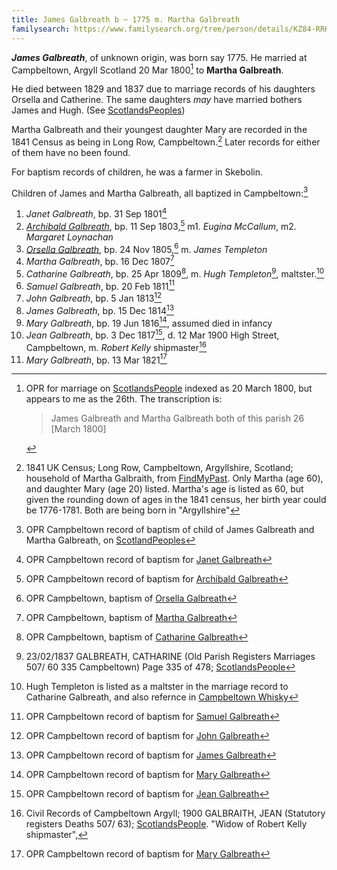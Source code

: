 ```yaml
---
title: James Galbreath b ~ 1775 m. Martha Galbreath
familysearch: https://www.familysearch.org/tree/person/details/KZ84-RRK
---
```

***James Galbreath***, of unknown origin, was born say 1775.  He married at Campbeltown, Argyll Scotland 20 Mar 1800[^marriage] to **Martha Galbreath**.

He died between 1829 and 1837 due to marriage records of his daughters Orsella and Catherine.  The same daughters *may* have married bothers James and Hugh.  (See [ScotlandsPeoples](https://www.scotlandspeople.gov.uk/record-results?search_type=people&event=%28B%20OR%20C%20OR%20S%29&record_type%5B0%5D=opr_births&church_type=Old%20Parish%20Registers&dl_cat=church&dl_rec=church-births-baptisms&surname=templeton&surname_so=exact&forename_so=starts&parent_names_so=exact&parent_name_two=brak&parent_name_two_so=starts&county=ARGYLL&record=Church%20of%20Scotland%20%28old%20parish%20registers%29%20Roman%20Catholic%20Church%20Other%20churches&sort=asc&order=Date&field=year))

Martha Galbreath and their youngest daughter Mary are recorded in the 1841 Census as being in Long Row, Campbeltown.[^census-1841] Later records for either of them have no been found.

For baptism records of children, he was a farmer in Skebolin.

Children of James and Martha Galbreath, all baptized in Campbeltown:[^children]

1. *Janet Galbreath*, bp. 31 Sep 1801[^birth-janet]
2. [*Archibald Galbreath*](galbreath-archibald-1803.md), bp. 11 Sep 1803,[^birth-archibald] m1. *Eugina McCallum*, m2. *Margaret Loynachan*
3. [*Orsella Galbreath*](galbreath-orsella-1805.md), bp. 24 Nov 1805,[^birth-orsella] m. *James Templeton*
4. *Martha Galbreath*, bp. 16 Dec 1807[^birth-martha]
5. *Catharine Galbreath*, bp. 25 Apr 1809[^birth-catharine], m. *Hugh Templeton*[^catharine-marriage], maltster.[^hugh-maltster]
6. *Samuel Galbreath*, bp. 20 Feb 1811[^birth-samuel]
7. *John Galbreath*, bp. 5 Jan 1813[^birth-john]
6. *James Galbreath*, bp. 15 Dec 1814[^birth-james]
8. *Mary Galbreath*, bp. 19 Jun 1816[^birth-mary1], assumed died in infancy
9. *Jean Galbreath*, bp. 3 Dec 1817[^birth-jean], d. 12 Mar 1900 High Street, Campbeltown, m. *Robert Kelly* shipmaster[^jean-death]
10. *Mary Galbreath*, bp. 13 Mar 1821[^birth-mary2]

[^marriage]: OPR for marriage on [ScotlandsPeople](https://www.scotlandspeople.gov.uk/view-image/nrs_opr_records/9531021?image=51&return_row=0) indexed as 20 March 1800, but appears to me as the 26th.  The transcription is:
    > James Galbreath and Martha Galbreath both of this parish 26 [March 1800]

[^census-1841]: 1841 UK Census; Long Row, Campbeltown, Argyllshire, Scotland; household of Martha Galbraith, from [FindMyPast](https://www.findmypast.com/transcript?id=GBC/1841/0016601102). Only Martha (age 60), and daughter Mary (age 20) listed. Martha's age is listed as 60, but given the rounding down of ages in the 1841 census, her birth year could be 1776-1781.  Both are being born in "Argyllshire"

[^children]: OPR Campbeltown record of baptism of child of James Galbreath and Martha Galbreath, on [ScotlandPeoples](https://www.scotlandspeople.gov.uk/record-results?search_type=people&event=%28B%20OR%20C%20OR%20S%29&record_type%5B0%5D=opr_births&church_type=Old%20Parish%20Registers&dl_cat=church&dl_rec=church-births-baptisms&surname=galbreath&surname_so=exact&forename_so=starts&from_year=1801&to_year=1821&parent_names=James%20Galbreath&parent_names_so=exact&parent_name_two=martha%20Galbreath&parent_name_two_so=exact&county=ARGYLL&record=Church%20of%20Scotland%20%28old%20parish%20registers%29%20Roman%20Catholic%20Church%20Other%20churches&rd_real_name%5B0%5D=CAMPBELTOWN%20%28LANDWARD%29%20OR%20CAMPBELTOWN%20%28BURGH%29%20OR%20CAMPBELTOWN&rd_display_name%5B0%5D=CAMPBELTOWN%20%28LANDWARD%29%7CCAMPBELTOWN%20%28BURGH%29%7CCAMPBELTOWN_CAMPBELTOWN&rd_label%5B0%5D=CAMPBELTOWN&rd_name%5B0%5D=CAMPBELTOWN%20%2ALANDWARD%2A%20OR%20CAMPBELTOWN%20%2ABURGH%2A%20OR%20CAMPBELTOWN&sort=asc&order=Date&field=year)

[^birth-janet]: OPR Campbeltown record of baptism for [Janet Galbreath](/sources/opr-campbeltown-births.md#1801-09-31-janet-galbreath)

[^birth-archibald]: OPR Campbeltown record of baptism for [Archibald Galbreath](/sources/opr-campbeltown-births.md#1803-09-11-archibald-galbreath)

[^birth-orsella]: OPR Campbeltown, baptism of [Orsella Galbreath](/sources/opr-campbeltown-births.md#1805-11-24-orsella-galbreath)

[^birth-martha]: OPR Campbeltown, baptism of [Martha Galbreath](/sources/opr-campbeltown-births.md#1807-12-16-martha-galbreath)

[^birth-catharine]: OPR Campbeltown, baptism of [Catharine Galbreath](/sources/opr-campbeltown-births.md#1809-04-25-catharine-galbreath)

[^catharine-marriage]: 23/02/1837 GALBREATH, CATHARINE (Old Parish Registers Marriages 507/ 60 335 Campbeltown) Page 335 of 478; [ScotlandsPeople](https://www.scotlandspeople.gov.uk/view-image/nrs_opr_records/9531406?image=335)

[^hugh-maltster]: Hugh Templeton is listed as a maltster in the marriage record to Catharine Galbreath, and also refernce in [Campbeltown Whisky](/sources/campbeltown-whisky-an-encyclopaedia.md#page-63)

[^birth-samuel]: OPR Campbeltown record of baptism for [Samuel Galbreath](/sources/opr-campbeltown-births.md#1811-02-20-samuel-galbreath)

[^birth-john]:  OPR Campbeltown record of baptism for [John Galbreath](/sources/opr-campbeltown-births.md#1813-01-05-john-galbreath)

[^birth-james]:  OPR Campbeltown record of baptism for [James Galbreath](/sources/opr-campbeltown-births.md#1814-12-15-james-galbreath)

[^birth-mary1]: OPR Campbeltown record of baptism for [Mary Galbreath](/sources/opr-campbeltown-births.md#1816-06-19-mary-galbreath)

[^birth-jean]: OPR Campbeltown record of baptism for [Jean Galbreath](/sources/opr-campbeltown-births.md#1817-12-03-jean-galbreath)

[^jean-death]: Civil Records of Campbeltown Argyll; 1900 GALBRAITH, JEAN (Statutory registers Deaths 507/ 63); [ScotlandsPeople](https://www.scotlandspeople.gov.uk/view-image/nrs_stat_deaths/5311016). "Widow of Robert Kelly shipmaster", 

[^birth-mary2]: OPR Campbeltown record of baptism for [Mary Galbreath](/sources/opr-campbeltown-births.md#1821-03-13-mary-galbreath)
